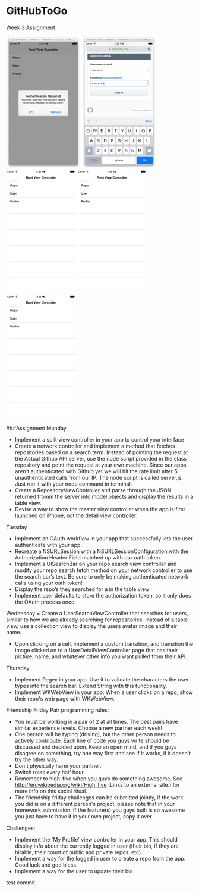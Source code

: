 GitHubToGo
==========
Week 3 Assignment

![GitHub](https://github.com/jeffChavez/GitHubToGo/blob/master/githubtogo1.png)
![GitHub](https://github.com/jeffChavez/GitHubToGo/blob/master/githubtogo2.png)
![GitHub](https://github.com/jeffChavez/GitHubToGo/blob/master/GitHubToGo1.gif)
![GitHub](https://github.com/jeffChavez/GitHubToGo/blob/master/githubtogo2.gif)
![GitHub](https://github.com/jeffChavez/GitHubToGo/blob/master/githubtogo3.gif)

###Assignment
Monday
- Implement a split view controller in your app to control your interface
- Create a network controller and implement a method that fetches repositories based on a search term. Instead of pointing the request at the Actual Github API server, use the node script provided in the class repository and point the request at your own machine. Since our apps aren't authenticated with Github yet we will hit the rate limit after 5 unauthenticated calls from our IP. The node script is called server.js. Just run it with your node command in terminal.
- Create a RepositoryViewController and parse through the JSON returned fromm the server into model objects and display the results in a table view.
- Devise a way to show the master view controller when the app is first launched on iPhone, not the detail view controller.

Tuesday
- Implement an OAuth workflow in your app that successfully lets the user authenticate with your app.
- Recreate a NSURLSession with a NSURLSessionConfiguration with the Authorization Header Field matched up with our oath token.
- Implement a UISearchBar on your repo search view controller and modify your repo search fetch method on your network controller to use the search bar’s text. Be sure to only be making authenticated network calls using your oath token!
- Display the repo’s they searched for a in the table view
- Implement user defaults to store the authorization token, so it only does the OAuth process once.

Wednesday
= Create a UserSearchViewController that searches for users, similar to how we are already searching for repositories. Instead of a table view, use a collection view to display the users avatar image and their name.
- Upon clicking on a cell, implement a custom transition, and transition the image clicked on to a UserDetailViewController page that has their picture, name, and whatever other info you want pulled from their API.

Thursday
- Implement Regex in your app. Use it to validate the characters the user types into the search bar. Extend String with this functionality.
- Implement WKWebView in your app. When a user clicks on a repo, show their repo's web page with WKWebView.

Friendship Friday
Pair programming rules:

- You must be working in a pair of 2 at all times. The best pairs have similar experience levels. Choose a new partner each week!
- One person will be typing (driving), but the other person needs to actively contribute. Each line of code you guys write should be discussed and decided upon. Keep an open mind, and if you guys disagree on something, try one way first and see if it works, if it doesn't try the other way.
- Don't physically harm your partner.
- Switch roles every half hour.
- Remember to high-five when you guys do something awesome. See http://en.wikipedia.org/wiki/High_five (Links to an external site.) for more info on this social ritual.
- The friendship friday challenges can be submitted jointly, if the work you did is on a different person's project, please note that in your homework submission. If the feature(s) you guys built is so awesome you just have to have it in your own project, copy it over.

Challenges:
- Implement the 'My Profile' view controller in your app. This should display info about the currently logged in user (their bio, if they are hirable, their count of public and private repos, etc).
- Implement a way for the logged in user to create a repo from the app. Good luck and god bless.
- Implement a way for the user to update their bio.
 
test commit
